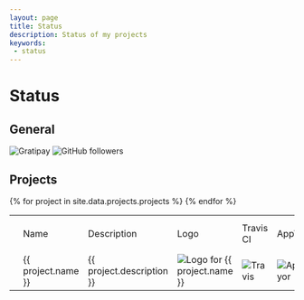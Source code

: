 ```yaml
---
layout: page
title: Status
description: Status of my projects
keywords:
 - status
---
```


Status
======


## General

![Gratipay](https://img.shields.io/gratipay/710151044cb9.svg)
![GitHub followers](https://img.shields.io/github/followers/AdrianArroyoCalle.svg)

## Projects

<table>
	<th>
				<td>Name</td>
				<td>Description</td>
				<td>Logo</td>
				<td>Travis CI</td>
				<td>AppVeyor</td>
				<td>Drone.io</td>
				<td>Coveralls</td>
				<td>npm downloads</td>
				<td>apm</td>
				<td>NuGet</td>
				<td>Chocolatey</td>
				<td>Crates.io</td>
				<td>npm version</td>
				<td>Crates.io version</td>
				<td>Bower</td>
				<td>GitHub tag</td>
				<td>GitHub release</td>
				<td>NuGet release</td>
				<td>Chocolatey release</td>
				<td>apm release</td>
				<td>Bountysource</td>
				<td>Code Climate version</td>
				<td>Code Climate percentage</td>
				<td>David deps</td>
				<td>David devDeps</td>
				<td>David peerDeps</td>
				<td>Crates.io license</td>
				<td>Requires.io</td>
				<td>VersionEye</td>
				<td>npm license</td>
				<td>GitHub issues</td>
				<td>GitHub forks</td>
				<td>GitHub stars</td>
				<td>License</td>
				<td>Language</td>
				<td>Operating System</td>
				<td>SCM</td>
	</th>
{% for project in site.data.projects.projects %}
	<tr>
		<td></td>
		<td>{{ project.name }}</td>
		<td>{{ project.description }}</td>
		<td><img src="{{ project.logo}}" alt="Logo for {{ project.name }}"></td>
		<td><img src="http://img.shields.io/travis/{{ project.services.travis }}.svg" alt="Travis"></td>
		<td><img src="http://img.shields.io/appveyor/ci/{{ project.services.appveyor }}.svg" alt="AppVeyor"></td>
		<td><img src="http://img.shields.io/travis/{{ project.services.travis }}.svg" alt="Drone.io"></td>
		<td><img src="http://img.shields.io/coveralls/{{ project.services.coveralls }}.svg" alt="Coveralls"></td>
		<td><img src="http://img.shields.io/npm/dm/{{ project.services.npm }}.svg" alt="npm downloads"></td>
		<td><img src="http://img.shields.io/apm/dm/{{ project.services.apm }}.svg" alt="apm downloads"></td>
		<td><img src="http://img.shields.io/nuget/dt/{{ project.services.nuget }}.svg" alt="NuGet"></td>
		<td><img src="http://img.shields.io/chocolatey/dt/{{ project.serviceschocolatey }}.svg" alt="Chocolatey"></td>
		<td><img src="http://img.shields.io/crates/d/{{ project.services.crates }}.svg" alt="Crates.io"></td>
		<td><img src="http://img.shields.io/npm/v/{{ project.services.npm }}.svg" alt="npm version"></td>
		<td><img src="http://img.shields.io/crates/v/{{ project.services.crates }}.svg" alt="Crates.io version"></td>
		<td><img src="http://img.shields.io/bower/v/{{ project.services.bower }}.svg" alt="Bower"></td>
		<td><img src="http://img.shields.io/github/tag/{{ project.services.github }}.svg" alt="GitHub tag"></td>
		<td><img src="http://img.shields.io/github/release/{{ project.services.github }}.svg" alt="GitHub release"></td>
		<td><img src="http://img.shields.io/nuget/v/{{ project.services.nuget }}.svg" alt="NuGet release"></td>
		<td><img src="http://img.shields.io/chocolatey/v/{{ project.services.chocolatey }}.svg" alt="Chocolatey release"></td>
		<td><img src="http://img.shields.io/apm/v/{{ project.services.apm }}.svg" alt="apm release"></td>
		<td><img src="http://img.shields.io/bountysource/{{ project.services.github }}.svg" alt="Bountysource"></td>
		<td><img src="http://img.shields.io/codeclimate/github/{{ project.services.github }}.svg" alt="Code Climate version"></td>
		<td><img src="http://img.shields.io/codeclimate/coverage/github/{{ project.services.github }}.svg" alt="Code Climate percentage"></td>
		<td><img src="http://img.shields.io/david/{{ project.services.github }}.svg" alt="David deps"></td>
		<td><img src="http://img.shields.io/david/dev/{{ project.services.github }}.svg" alt="David devDeps"></td>
		<td><img src="http://img.shields.io/david/peer/{{ project.services.github }}.svg" alt="David peerDeps"></td>
		<td><img src="http://img.shields.io/crates/l/{{ project.services.crates }}.svg" alt="Crates.io license"></td>
		<td><img src="http://img.shields.io/requires/github/{{ project.services.github }}.svg" alt="Requires.io"></td>
		<td><img src="http://img.shields.io/versioneye/d/{{ project.services.github }}.svg" alt="VersionEye"></td>
		<td><img src="http://img.shields.io/npm/l/{{ project.services.npm }}.svg" alt="npm license"></td>
		<td><img src="http://img.shields.io/github/issues/{{ project.services.github }}.svg" alt="GitHub issues"></td>
		<td><img src="http://img.shields.io/github/forks/{{ project.services.github }}.svg" alt="GitHub forks"></td>
		<td><img src="http://img.shields.io/github/stars/{{ project.services.github }}.svg" alt="GitHub stars"></td>
		<td><img src="http://img.shields.io/badge/license-{{ project.license }}-blue.svg" alt="License"></td>
		<td><img src="http://img.shields.io/badge/language-{{ project.lang }}-yellow.svg" alt="Language"></td>
		<td><img src="http://img.shields.io/badge/os-{{ project.os }}-green.svg" alt="Operating System"></td>
		<td><img src="http://img.shields.io/badge/scm-{{ project.scm }}-orange.svg" alt="SCM"></td>
	</tr>
{% endfor %}
</table>
